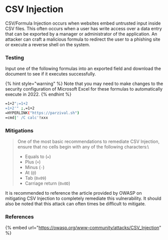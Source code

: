 # CSV Injection

CSV/Formula Injection occurs when websites embed untrusted input inside CSV files. This often occurs when a user has write access over a data entry that can be exported by a manager or administrator of the application. An attacker can craft a malicious formula to redirect the user to a phishing site or execute a reverse shell on the system.&#x20;

### Testing

Input one of the following formulas into an exported field and download the document to see if it executes successfully.

{% hint style="warning" %}
Note that you may need to make changes to the security configuration of Microsoft Excel for these formulas to automatically execute in 2022.&#x20;
{% endhint %}

```bash
=1+2";=1+2
=1+2'" ;,=1+2
=HYPERLINK("https://parzival.sh")
=cmd|' /C calc'!xxx
```

### Mitigations

> One of the most basic recommendations to remediate CSV Injection, ensure that no cells begin with any of the following characters:\
>
>
> * Equals to (`=`)
> * Plus (`+`)
> * Minus (`-`)
> * At (`@`)
> * Tab (`0x09`)
> * Carriage return (`0x0D`)

It is recommended to reference the article provided by OWASP on mitigating CSV Injection to completely remediate this vulnerability. It should also be noted that this attack can often times be difficult to mitigate.&#x20;

### References

{% embed url="https://owasp.org/www-community/attacks/CSV_Injection" %}
